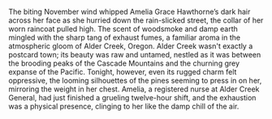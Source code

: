 The biting November wind whipped Amelia Grace Hawthorne’s dark hair across her face as she hurried down the rain-slicked street, the collar of her worn raincoat pulled high.  The scent of woodsmoke and damp earth mingled with the sharp tang of exhaust fumes, a familiar aroma in the atmospheric gloom of Alder Creek, Oregon.  Alder Creek wasn't exactly a postcard town; its beauty was raw and untamed, nestled as it was between the brooding peaks of the Cascade Mountains and the churning grey expanse of the Pacific. Tonight, however, even its rugged charm felt oppressive, the looming silhouettes of the pines seeming to press in on her, mirroring the weight in her chest.  Amelia, a registered nurse at Alder Creek General, had just finished a grueling twelve-hour shift, and the exhaustion was a physical presence, clinging to her like the damp chill of the air.
